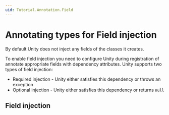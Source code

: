 ```yaml
---
uid: Tutorial.Annotation.Field
---
```


# Annotating types for Field injection

By default Unity does not inject any fields of the classes it creates.

To enable field injection you need to configure Unity during registration of annotate appropriate fields with dependency attributes. Unity supports two types of field injection:

* Required injection - Unity either satisfies this dependency or throws an exception
* Optional injection - Unity either satisfies this dependency or returns `null`

## Field injection

